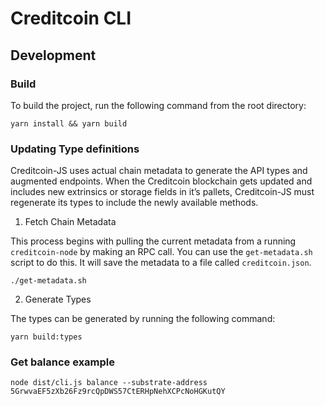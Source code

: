 # Creditcoin CLI

## Development

### Build

To build the project, run the following command from the root directory:

```shell
yarn install && yarn build
```

### Updating Type definitions

Creditcoin-JS uses actual chain metadata to generate the API types and augmented endpoints. When the Creditcoin blockchain gets updated and includes new extrinsics or storage fields in it’s pallets, Creditcoin-JS must regenerate its types to include the newly available methods.

1. Fetch Chain Metadata

This process begins with pulling the current metadata from a running `creditcoin-node` by making an RPC call. You can use the `get-metadata.sh` script to do this. It will save the metadata to a file called `creditcoin.json`.

```shell
./get-metadata.sh
```

2. Generate Types

The types can be generated by running the following command:

```shell
yarn build:types
```

### Get balance example

```shell
node dist/cli.js balance --substrate-address 5GrwvaEF5zXb26Fz9rcQpDWS57CtERHpNehXCPcNoHGKutQY
```

